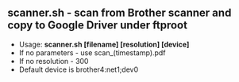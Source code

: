 ## scanner.sh - scan from Brother scanner and copy to Google Driver under ftproot
- Usage: **scanner.sh [filename] [resolution] [device]**
 - If no parameters - use scan_(timestamp).pdf
 - If no resolution - 300
 - Default device is brother4:net1;dev0

